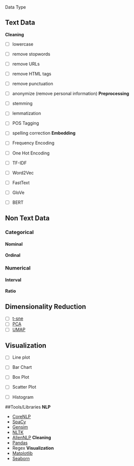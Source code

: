Data Type

## Text Data
**Cleaning**
- [ ] lowercase
- [ ] remove stopwords
- [ ] remove URLs
- [ ] remove HTML tags
- [ ] remove punctuation
- [ ] anonymize (remove personal information)
**Preprocessing**
- [ ] stemming
- [ ] lemmatization
- [ ] POS Tagging
- [ ] spelling correction
**Embedding**
- [ ] Frequency Encoding
- [ ] One Hot Encoding
- [ ] TF-IDF
- [ ] Word2Vec
- [ ] FastText
- [ ] GloVe
- [ ] BERT


## Non Text Data

### Categorical
#### Nominal
#### Ordinal
### Numerical
#### Interval
#### Ratio

## Dimensionality Reduction
- [ ] [t-sne](https://scikit-learn.org/stable/modules/generated/sklearn.manifold.TSNE.html)
- [ ] [PCA](https://scikit-learn.org/stable/modules/generated/sklearn.decomposition.PCA.html#sklearn.decomposition.PCA)
- [ ] [UMAP](https://github.com/lmcinnes/umap)

## Visualization
- [ ] Line plot
- [ ] Bar Chart
- [ ] Box Plot
- [ ] Scatter Plot
- [ ] Histogram


##Tools/Libraries
**NLP**
- [CoreNLP](https://stanfordnlp.github.io/CoreNLP/)
- [SpaCy](https://spacy.io/)
- [Gensim](https://pypi.org/project/gensim/)
- [NLTK](https://www.nltk.org/)
- [AllenNLP](https://allennlp.org/)
**Cleaning**
- [Pandas](https://pandas.pydata.org/)
- Regex
**Visualization**
- [Matplotlib](https://matplotlib.org/)
- [Seaborn](https://seaborn.pydata.org/)